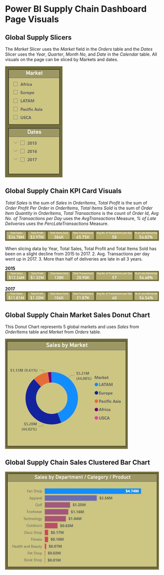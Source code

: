 # Power BI Supply Chain Dashboard Page Visuals

## Global Supply Slicers

The *Market* Slicer uses the *Market* field in the *Orders* table and the *Dates* Slicer uses the *Year*, *Quarter*, *Month No*, and *Date* in the *Calendar* table. All visuals on the page can be sliced by Markets and dates.

![Power_BI_Supply_Chain_Dashboard_Page_Slicers.jpg](https://github.com/danvuk567/Global-Supply-Chain-Analysis/blob/main/images/Power_BI_Supply_Chain_Dashboard_Page_Slicers.jpg?raw=true)

## Global Supply Chain KPI Card Visuals

*Total Sales* is the sum of *Sales* in *OrderItems*, *Total Profit* is the sum of *Order Profit Per Order* in *OrderItems*, *Total Items Sold* is the sum of *Order Item Quantity* in *OrderItems*, *Total Transactions* is the count of *Order Id*, *Avg No. of Transactions per Day* uses the *AvgTransactions* Measure, *% of Late Deliveries* uses the *PercLateTransactions* Measure. 

![Power_BI_Supply_Chain_Dashboard_Page_KPI_Cards.jpg](https://github.com/danvuk567/Global-Supply-Chain-Analysis/blob/main/images/Power_BI_Supply_Chain_Dashboard_Page_KPI_Cards.jpg?raw=true)

When slicing data by Year, Total Sales, Total Profit and Total Items Sold has been on a slight decline from 2015 to 2017. 2.	Avg. Transactions per day went up in 2017. 3.	More than half of deliveries are late in all 3 years.

**2015**
![Power_BI_Supply_Chain_Dashboard_Page_KPI_Cards_2015.jpg](https://github.com/danvuk567/Global-Supply-Chain-Analysis/blob/main/images/Power_BI_Supply_Chain_Dashboard_Page_KPI_Cards_2015.jpg?raw=true)

**2017**
![Power_BI_Supply_Chain_Dashboard_Page_KPI_Cards_2017.jpg](https://github.com/danvuk567/Global-Supply-Chain-Analysis/blob/main/images/Power_BI_Supply_Chain_Dashboard_Page_KPI_Cards_2017.jpg?raw=true)

## Global Supply Chain Market Sales Donut Chart

This Donut Chart represents 5 global markets and uses *Sales* from *OrderItems* table and *Market* from *Orders* table.

![Power_BI_Supply_Chain_Dashboard_Page_Donut_Chart.jpg](https://github.com/danvuk567/Global-Supply-Chain-Analysis/blob/main/images/Power_BI_Supply_Chain_Dashboard_Page_Donut_Chart.jpg?raw=true)

## Global Supply Chain Sales Clustered Bar Chart

![Power_BI_Supply_Chain_Dashboard_Page_Clustered_Bar_Chart.jpg](https://github.com/danvuk567/Global-Supply-Chain-Analysis/blob/main/images/Power_BI_Supply_Chain_Dashboard_Page_Clustered_Bar_Chart.jpg?raw=true)
